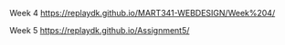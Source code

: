 Week 4
https://replaydk.github.io/MART341-WEBDESIGN/Week%204/

Week 5
https://replaydk.github.io/Assignment5/

